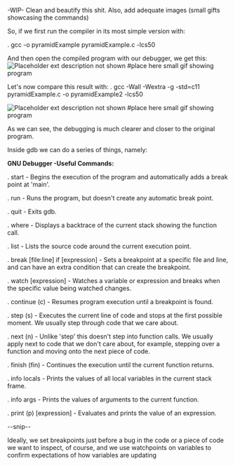-WIP- Clean and beautify this shit.
Also, add adequate images (small gifts showcasing the commands)

So, if we first run the compiler in its most simple version with:

. gcc -o pyramidExample pyramidExample.c -lcs50

And then open the compiled program with our debugger, we get this:
![Placeholder ext description not shown](path/to/the/image/from/this/location) #place here small gif showing program


Let's now compare this result with:
. gcc -Wall -Wextra -g -std=c11 pyramidExample.c -o pyramidExample2 -lcs50

![Placeholder ext description not shown](path/to/the/image/from/this/location) #place here small gif showing program

As we can see, the debugging is much clearer and closer to the original program.

Inside gdb we can do a series of things, namely:

**GNU Debugger -Useful Commands:**

. start - Begins the execution of the program and automatically adds a break point at 'main'.

. run - Runs the program, but doesn't create any automatic break point.

. quit - Exits gdb.

. where - Displays a backtrace of the current stack showing the function call.

. list - Lists the source code around the current execution point.

. break [file:line] if [expression] - Sets a breakpoint at a specific file and line, and can have an extra condition that can create the breakpoint.

. watch [expression] - Watches a variable or expression and breaks when the specific value being watched changes.

. continue (c) - Resumes program execution until a breakpoint is found.

. step (s) - Executes the current line of code and stops at the first possible moment. We usually step through code that we care about.

. next (n) - Unlike 'step' this doesn't step into function calls. We usually apply next to code that we don't care about, for example, stepping over a function and moving onto the next piece of code.

. finish (fin) - Continues the execution until the current function returns.

. info locals - Prints the values of all local variables in the current stack frame.

. info args - Prints the values of arguments to the current function.

. print (p) [expression] - Evaluates and prints the value of an expression.

--snip--

Ideally, we set breakpoints just before a bug in the code or a piece of code we want to inspect, of course, and we use watchpoints on variables to confirm expectations of how variables are updating

